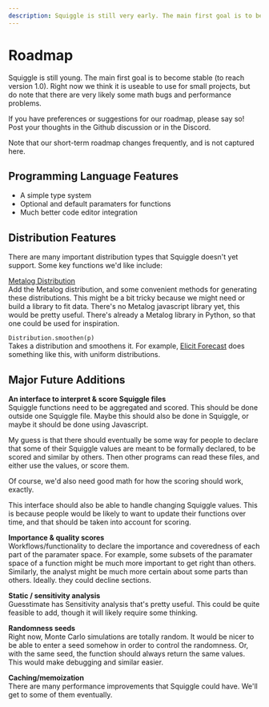 ```yaml
---
description: Squiggle is still very early. The main first goal is to become stable (to reach version 1.
---
```


# Roadmap 

Squiggle is still young. The main first goal is to become stable (to reach version 1.0). Right now we think it is useable to use for small projects, but do note that there are very likely some math bugs and performance problems.

If you have preferences or suggestions for our roadmap, please say so! Post your thoughts in the Github discussion or in the Discord.

Note that our short-term roadmap changes frequently, and is not captured here.

## Programming Language Features

- A simple type system
- Optional and default paramaters for functions
- Much better code editor integration

## Distribution Features

There are many important distribution types that Squiggle doesn't yet support. Some key functions we'd like include:

[Metalog Distribution](https://en.wikipedia.org/wiki/Metalog_distribution)  
Add the Metalog distribution, and some convenient methods for generating these distributions. This might be a bit tricky because we might need or build a library to fit data. There's no Metalog javascript library yet, this would be pretty useful. There's already a Metalog library in Python, so that one could be used for inspiration.

`Distribution.smoothen(p)`  
Takes a distribution and smoothens it. For example, [Elicit Forecast](https://forecast.elicit.org/) does something like this, with uniform distributions.

## Major Future Additions
**An interface to interpret & score Squiggle files**  
Squiggle functions need to be aggregated and scored. This should be done outside one Squiggle file. Maybe this should also be done in Squiggle, or maybe it should be done using Javascript.

My guess is that there should eventually be some way for people to declare that some of their Squiggle values are meant to be formally declared, to be scored and similar by others. Then other programs can read these files, and either use the values, or score them.

Of course, we'd also need good math for how the scoring should work, exactly.

This interface should also be able to handle changing Squiggle values. This is because people would be likely to want to update their functions over time, and that should be taken into account for scoring.

**Importance & quality scores**  
Workflows/functionality to declare the importance and coveredness of each part of the paramater space. For example, some subsets of the paramater space of a function might be much more important to get right than others. Similarly, the analyst might be much more certain about some parts than others. Ideally. they could decline sections.

**Static / sensitivity analysis**  
Guesstimate has Sensitivity analysis that's pretty useful. This could be quite feasible to add, though it will likely require some thinking.

**Randomness seeds**  
Right now, Monte Carlo simulations are totally random. It would be nicer to be able to enter a seed somehow in order to control the randomness. Or, with the same seed, the function should always return the same values. This would make debugging and similar easier.

**Caching/memoization**  
There are many performance improvements that Squiggle could have. We'll get to some of them eventually.
